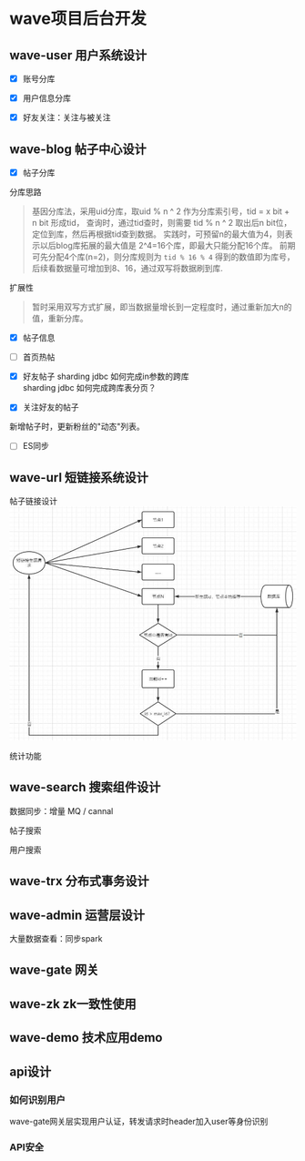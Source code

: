 # wave项目后台开发

## wave-user 用户系统设计
- [x] 账号分库  

- [x] 用户信息分库

- [x] 好友关注：关注与被关注

## wave-blog 帖子中心设计
- [x] 帖子分库

分库思路
> 基因分库法，采用uid分库，取uid % n ^ 2 作为分库索引号，tid = x bit + n bit 形成tid，
>查询时，通过tid查时，则需要 tid % n ^ 2 取出后n bit位，定位到库，然后再根据tid查到数据。
>实践时，可预留n的最大值为4，则表示以后blog库拓展的最大值是 2^4=16个库，即最大只能分配16个库。
>前期可先分配4个库(n=2)，则分库规则为 `tid % 16 % 4` 得到的数值即为库号，后续看数据量可增加到8、16，通过双写将数据刷到库.

扩展性
> 暂时采用双写方式扩展，即当数据量增长到一定程度时，通过重新加大n的值，重新分库。

- [x] 帖子信息

- [ ] 首页热帖

- [x] 好友帖子
sharding jdbc 如何完成in参数的跨库  
sharding jdbc 如何完成跨库表分页？

- [x] 关注好友的帖子

新增帖子时，更新粉丝的"动态"列表。



- [ ] ES同步

## wave-url 短链接系统设计
帖子链接设计
![架构设计](imgs/short-url-1.jpg)  

统计功能

## wave-search 搜索组件设计
数据同步：增量 MQ / cannal

帖子搜索

用户搜索


## wave-trx 分布式事务设计

## wave-admin 运营层设计
大量数据查看：同步spark

## wave-gate 网关

## wave-zk zk一致性使用

## wave-demo 技术应用demo

## api设计
### 如何识别用户
wave-gate网关层实现用户认证，转发请求时header加入user等身份识别

### API安全

